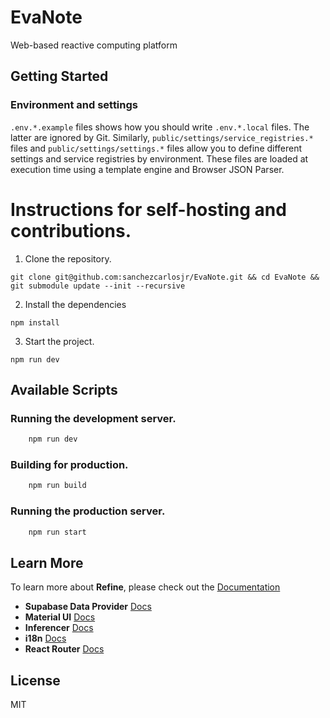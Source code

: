 # EvaNote

Web-based reactive computing platform

## Getting Started

### Environment and settings
```.env.*.example``` files shows how you should write ```.env.*.local``` files. The latter are ignored by Git. Similarly, ```public/settings/service_registries.*``` files and ```public/settings/settings.*```  files allow you to define different settings and service registries by environment. These files are loaded at execution time using a template engine and Browser JSON Parser.

# Instructions for self-hosting and contributions.
1. Clone the repository.
```
git clone git@github.com:sanchezcarlosjr/EvaNote.git && cd EvaNote && git submodule update --init --recursive
```
2. Install the dependencies
```
npm install
```
3. Start the project.
```
npm run dev
```


## Available Scripts

### Running the development server.

```bash
    npm run dev
```

### Building for production.

```bash
    npm run build
```



### Running the production server.

```bash
    npm run start
```

## Learn More

To learn more about **Refine**, please check out the [Documentation](https://refine.dev/docs)

- **Supabase Data Provider** [Docs](https://refine.dev/docs/core/providers/data-provider/#overview)
- **Material UI** [Docs](https://refine.dev/docs/ui-frameworks/mui/tutorial/)
- **Inferencer** [Docs](https://refine.dev/docs/packages/documentation/inferencer)
- **i18n** [Docs](https://refine.dev/docs/core/providers/i18n-provider/)
- **React Router** [Docs](https://refine.dev/docs/core/providers/router-provider/)

## License

MIT
